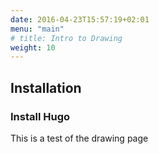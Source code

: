 ```yaml
---
date: 2016-04-23T15:57:19+02:01
menu: "main"
# title: Intro to Drawing
weight: 10
---
```


## Installation

### Install Hugo

This is a test of the drawing page
